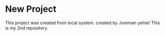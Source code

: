 # New Project

This project was created from local system.
created by Jumman yelne!
This is my 2nd repository.